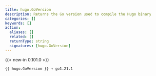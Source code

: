 ```yaml
---
title: hugo.GoVersion
description: Returns the Go version used to compile the Hugo binary
categories: []
keywords: []
action:
  aliases: []
  related: []
  returnType: string
  signatures: [hugo.GoVersion]
---
```


{{< new-in 0.101.0 >}}

```go-html-template
{{ hugo.GoVersion }} → go1.21.1
```
